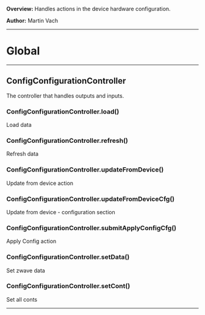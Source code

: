 **Overview:** Handles actions in the device hardware configuration.



**Author:** Martin Vach




* * *

# Global





* * *

## ConfigConfigurationController
The controller that handles outputs and inputs.

### ConfigConfigurationController.load() 

Load data


### ConfigConfigurationController.refresh() 

Refresh data


### ConfigConfigurationController.updateFromDevice() 

Update from device action


### ConfigConfigurationController.updateFromDeviceCfg() 

Update from device - configuration section


### ConfigConfigurationController.submitApplyConfigCfg() 

Apply Config action


### ConfigConfigurationController.setData() 

Set zwave data


### ConfigConfigurationController.setCont() 

Set all conts




* * *

